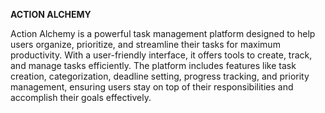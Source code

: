 **ACTION ALCHEMY**

Action Alchemy is a powerful task management platform designed to help users organize, prioritize, and streamline their tasks for maximum productivity.
With a user-friendly interface, it offers tools to create, track, and manage tasks efficiently. 
The platform includes features like task creation, categorization, deadline setting, progress tracking, and priority management, ensuring users stay on top of their responsibilities and accomplish their goals effectively.
